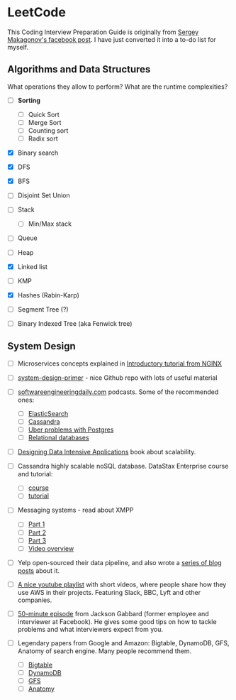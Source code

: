 # LeetCode

This Coding Interview Preparation Guide is originally from [Sergey Makagonov's facebook post](https://www.facebook.com/notes/sergey-makagonov/another-coding-interview-preparation-guide/10210834096793375/). I have just converted it into a to-do list for myself.

## Algorithms and Data Structures

What operations they allow to perform? What are the runtime complexities?

- [ ] **Sorting**
  - [ ] Quick Sort
  - [ ] Merge Sort
  - [ ] Counting sort
  - [ ] Radix sort
- [x] Binary search
- [x] DFS
- [x] BFS
- [ ] Disjoint Set Union
- [ ] Stack
  - [ ] Min/Max stack
- [ ] Queue
- [ ] Heap
- [x] Linked list
- [ ] KMP
- [x] Hashes (Rabin-Karp)
- [ ] Segment Tree (?)
- [ ] Binary Indexed Tree (aka Fenwick tree)


## System Design

- [ ] Microservices concepts explained in [Introductory tutorial from NGINX](https://www.nginx.com/blog/introduction-to-microservices/?fbclid=IwAR34oA-gaH02uvG4ke7wuXdl_z37aLPRbT4MezVnesZucqNUpIE2TuIXkEE)

- [ ] [system-design-primer](https://github.com/donnemartin/system-design-primer?fbclid=IwAR03qwxNYbB3MA4WI-gKJ5-7EgeVI1tVsNbiLzQX8twx1K2xxnQKrobd9g0) - nice Github repo with lots of useful material

- [ ] [softwareengineeringdaily.com](http://softwareengineeringdaily.com/?fbclid=IwAR3SD3V1ZrfaXOwbl1FezIC_K-Gd0LPlTzOhA6nCkIItAzhCJ5zmu3az1Oo) podcasts. Some of the recommended ones: 
  - [ ] [ElasticSearch](https://softwareengineeringdaily.com/2017/04/12/elasticsearch-with-philipp-krenn/?fbclid=IwAR0UgjJOAWQz4Br5ASqY3TorHiaUNbFpWwkVUffKN2QuTSqfu7o3GnK5A_0)
  - [ ] [Cassandra](https://softwareengineeringdaily.com/2016/03/10/cassandra-tim-berglund/?fbclid=IwAR2HTqVKkBK0YH_mEDQ_dih_3aBYEWENOibFsjUe7SO6ZbIYoBvJYvabIS0)
  - [ ] [Uber problems with Postgres](https://softwareengineeringdaily.com/2016/09/09/ubers-postgres-problems-with-evan-klitzke/?fbclid=IwAR1OacOLTobHIKDP5vL19_1Xl8SqM8ET6JK-gEZGlcbIUSFEwcZ4q3pgyIQ)
  - [ ] [Relational databases](https://softwareengineeringdaily.com/2016/09/08/relational-databases-with-craig-kerstiens/?fbclid=IwAR37YgSA9qUbY60KzUKtI2kPmhDOmOQZTB4_v7IyubIaX5BCBHJOvWceSnY)
- [ ] [Designing Data Intensive Applications](https://www.amazon.com/dp/1449373321?fbclid=IwAR1T8KGO5E_iminqYVkKQ2HXnqvm82DH_1KzTebjQceEozvNcEDABc99ehc) book about scalability.
- [ ] Cassandra highly scalable noSQL database. DataStax Enterprise course and tutorial:
  - [ ] [course](https://academy.datastax.com/courses?fbclid=IwAR2FMfhvXZEl382YIS1wP9UpfEiACji98XZwT9KGKZy0L3YNDaxQvmJ_g9k)
  - [ ] [tutorial](http://docs.datastax.com/en/cassandra/3.0/?fbclid=IwAR1WsnC-0dtHZUZOWVYnao3Q3XzkkntqJlpB_9T-WeXu5p-P1rYwiOZaHIU)
- [ ] Messaging systems - read about XMPP
  - [ ] [Part 1](https://engineering.riotgames.com/news/chat-service-architecture-protocol?fbclid=IwAR0iy0BoOKKKw23vocjCzRUFWDPw9IkmbqWiM-eZ_M3bObW12cgHXzWTRpg)
  - [ ] [Part 2](https://engineering.riotgames.com/news/chat-service-architecture-servers?fbclid=IwAR2agefi_o_YFdB6beH3iCeb65m4ZLCHOgBjn3eCX1vx9WnB5NP-pC1PfdM)
  - [ ] [Part 3](https://engineering.riotgames.com/news/chat-service-architecture-persistence?fbclid=IwAR1JgFIMFcxqWpLz2TvwVDE_mTDSLKPM_EYS3JAeDMFI8H4suofPqtn-fvM)
  - [ ] [Video overview](https://www.youtube.com/watch?v=_jsMpmWaq7I&fbclid=IwAR3E2ux2G4FFnbxKOxq9-tZtjgyypOyzUSckHE3wzzlOMFCIAPbCufqpmpw)
- [ ] Yelp open-sourced their data pipeline, and also wrote a [series of blog posts](https://engineeringblog.yelp.com/2016/07/billions-of-messages-a-day-yelps-real-time-data-pipeline.html?fbclid=IwAR3tkwe7BsyDt1jOxRBNKqwh0nv5AIUzBjEWkzL4vByukpzrl8n7YvGFNvw) about it.
- [ ] [A nice youtube playlist](https://www.youtube.com/watch?v=oSdaEQnlUpY&index=1&list=PLhr1KZpdzukdeX8mQ2qO73bg6UKQHYsHb&fbclid=IwAR3NnHbGRA1PwnSbb9VFlCEx25_xF4MjpVAoZ7q4_hGtC7i9zQBXFNewqkU) with short videos, where people share how they use AWS in their projects. Featuring Slack, BBC, Lyft and other companies.
- [ ] [50-minute episode](https://www.youtube.com/watch?v=As2gOXtcPVQ&fbclid=IwAR2dMzwe1SMAbnqiw1RBTlCVhVy5l9Xz9FPYfU_9up_6A-xtjbvLtlzucQY) from Jackson Gabbard (former employee and interviewer at Facebook). He gives some good tips on how to tackle problems and what interviewers expect from you.
- [ ] Legendary papers from Google and Amazon: Bigtable, DynamoDB, GFS, Anatomy of search engine. Many people recommend them.
  - [ ] [Bigtable](https://static.googleusercontent.com/media/research.google.com/en//archive/bigtable-osdi06.pdf?fbclid=IwAR2vjPP-twukggdqh52zANeuB_1G57GmMiChQwiR1uyGxUGIB2lkE_p6RQA)
  - [ ] [DynamoDB](https://www.allthingsdistributed.com/files/amazon-dynamo-sosp2007.pdf?fbclid=IwAR2d2blVpJdM5hAOURcCzSMxiKvHN0wb7HnwLEPxGdo_mRd84XEHnH1zHYA)
  - [ ] [GFS](https://static.googleusercontent.com/media/research.google.com/en//archive/gfs-sosp2003.pdf?fbclid=IwAR0W6w8gebsFoxycBLVxEMn7oB0o49SBC9hc7xaK3HVH6l2r11LxI0AJL_4)
  - [ ] [Anatomy](http://ilpubs.stanford.edu:8090/361/1/1998-8.pdf?fbclid=IwAR1MgddT1_bOcNGd9ZlyXSYdk_rb4eion4tQOvNICmtZTWlKiEzLVr9GhPg)

